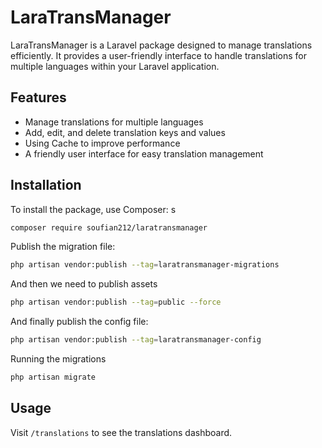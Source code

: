 # LaraTransManager

LaraTransManager is a Laravel package designed to manage translations efficiently. It provides a user-friendly interface to handle translations for multiple languages within your Laravel application.

## Features

- Manage translations for multiple languages
- Add, edit, and delete translation keys and values
- Using Cache to improve performance
- A friendly user interface for easy translation management

## Installation

To install the package, use Composer:
s
```bash
composer require soufian212/laratransmanager
```
Publish the migration file:
```bash
php artisan vendor:publish --tag=laratransmanager-migrations
```
And then we need to publish assets
```bash	
php artisan vendor:publish --tag=public --force
```
And finally publish the config file:
```bash
php artisan vendor:publish --tag=laratransmanager-config
```
Running the migrations
```bash
php artisan migrate
```
## Usage
Visit `/translations` to see the translations dashboard.


